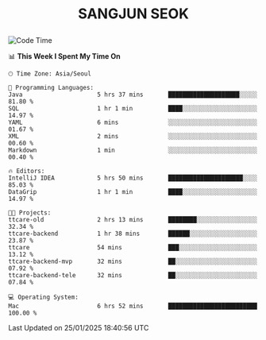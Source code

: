 <h1>
 <p align="center">
   SANGJUN SEOK
 </p>
</h1>

<!--START_SECTION:waka-->
![Code Time](http://img.shields.io/badge/Code%20Time-4%2C069%20hrs%204%20mins-blue)

📊 **This Week I Spent My Time On** 

```text
🕑︎ Time Zone: Asia/Seoul

💬 Programming Languages: 
Java                     5 hrs 37 mins       ████████████████████░░░░░   81.80 % 
SQL                      1 hr 1 min          ████░░░░░░░░░░░░░░░░░░░░░   14.97 % 
YAML                     6 mins              ░░░░░░░░░░░░░░░░░░░░░░░░░   01.67 % 
XML                      2 mins              ░░░░░░░░░░░░░░░░░░░░░░░░░   00.60 % 
Markdown                 1 min               ░░░░░░░░░░░░░░░░░░░░░░░░░   00.40 % 

🔥 Editors: 
IntelliJ IDEA            5 hrs 50 mins       █████████████████████░░░░   85.03 % 
DataGrip                 1 hr 1 min          ████░░░░░░░░░░░░░░░░░░░░░   14.97 % 

🐱‍💻 Projects: 
ttcare-old               2 hrs 13 mins       ████████░░░░░░░░░░░░░░░░░   32.34 % 
ttcare-backend           1 hr 38 mins        ██████░░░░░░░░░░░░░░░░░░░   23.87 % 
ttcare                   54 mins             ███░░░░░░░░░░░░░░░░░░░░░░   13.12 % 
ttcare-backend-mvp       32 mins             ██░░░░░░░░░░░░░░░░░░░░░░░   07.92 % 
ttcare-backend-tele      32 mins             ██░░░░░░░░░░░░░░░░░░░░░░░   07.84 % 

💻 Operating System: 
Mac                      6 hrs 52 mins       █████████████████████████   100.00 % 
```


 Last Updated on 25/01/2025 18:40:56 UTC
<!--END_SECTION:waka-->

